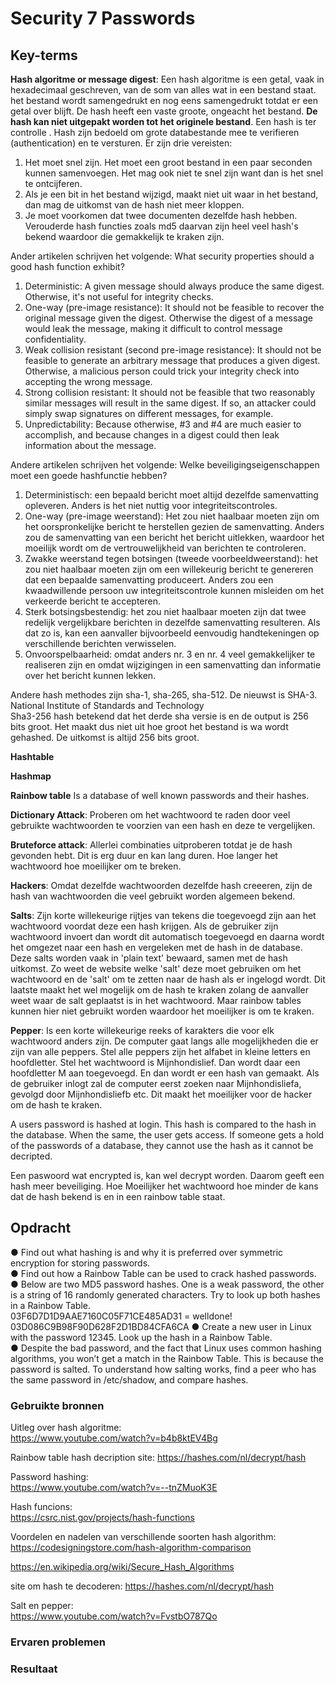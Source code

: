# Security 7 Passwords


## Key-terms
 **Hash algoritme or message digest**: Een hash algoritme is een getal, vaak in hexadecimaal geschreven, van de som van alles wat in een bestand staat. het bestand wordt samengedrukt en nog eens samengedrukt totdat er een getal over blijft. De hash heeft een vaste groote, ongeacht het bestand. **De hash kan niet uitgepakt worden tot het originele bestand**. Een hash is ter controlle . Hash zijn bedoeld om grote databestande mee te verifieren (authentication) en te versturen. 
 Er zijn drie vereisten:  
 1. Het moet snel zijn. Het moet een groot bestand in een paar seconden kunnen samenvoegen. Het mag ook niet te snel zijn want dan is het snel te ontcijferen.   
 2. Als je een bit in het bestand wijzigd, maakt niet uit waar in het bestand, dan mag de uitkomst van de hash niet meer kloppen.  
 3. Je moet voorkomen dat twee documenten dezelfde hash hebben. Verouderde hash functies zoals md5 daarvan zijn heel veel hash's bekend waardoor die gemakkelijk te kraken zijn.    

 Ander artikelen schrijven het volgende:
 What security properties should a good hash function exhibit?
1.  Deterministic: A given message should always produce the same digest. Otherwise, it's not useful for integrity checks.
2. One-way (pre-image resistance): It should not be feasible to recover the original message given the digest. Otherwise the digest of a message would leak the message, making it difficult to control message confidentiality.
3. Weak collision resistant (second pre-image resistance): It should not be feasible to generate an arbitrary message that produces a given digest. Otherwise, a malicious person could trick your integrity check into accepting the wrong message.
4. Strong collision resistant: It should not be feasible that two reasonably similar messages will result in the same digest. If so, an attacker could simply swap signatures on different messages, for example.
5. Unpredictability: Because otherwise, #3 and #4 are much easier to accomplish, and because changes in a digest could then leak information about the message.

Andere artikelen schrijven het volgende:
  Welke beveiligingseigenschappen moet een goede hashfunctie hebben?
1. Deterministisch: een bepaald bericht moet altijd dezelfde samenvatting opleveren. Anders is het niet nuttig voor integriteitscontroles.
2. One-way (pre-image weerstand): Het zou niet haalbaar moeten zijn om het oorspronkelijke bericht te herstellen gezien de samenvatting. Anders zou de samenvatting van een bericht het bericht uitlekken, waardoor het moeilijk wordt om de vertrouwelijkheid van berichten te controleren.
3. Zwakke weerstand tegen botsingen (tweede voorbeeldweerstand): het zou niet haalbaar moeten zijn om een willekeurig bericht te genereren dat een bepaalde samenvatting produceert. Anders zou een kwaadwillende persoon uw integriteitscontrole kunnen misleiden om het verkeerde bericht te accepteren.
4. Sterk botsingsbestendig: het zou niet haalbaar moeten zijn dat twee redelijk vergelijkbare berichten in dezelfde samenvatting resulteren. Als dat zo is, kan een aanvaller bijvoorbeeld eenvoudig handtekeningen op verschillende berichten verwisselen.
5. Onvoorspelbaarheid: omdat anders nr. 3 en nr. 4 veel gemakkelijker te realiseren zijn en omdat wijzigingen in een samenvatting dan informatie over het bericht kunnen lekken.
  

 Andere hash methodes zijn sha-1, sha-265, sha-512. De nieuwst is SHA-3. National Institute of Standards and Technology  
 Sha3-256 hash betekend dat het derde sha versie is en de output is 256 bits groot. Het maakt dus niet uit hoe groot het bestand is wa wordt gehashed. De uitkomst is altijd 256 bits groot.

 **Hashtable**  

 **Hashmap** 

 **Rainbow table** Is a database of well known passwords and their hashes.   

 **Dictionary Attack**: Proberen om het wachtwoord te raden door veel gebruikte wachtwoorden te voorzien van een hash en deze te vergelijken.   

 **Bruteforce attack**: Allerlei combinaties uitproberen totdat je de hash gevonden hebt. Dit is erg duur en kan lang duren. Hoe langer het wachtwoord hoe moeilijker om te breken. 

 **Hackers**: Omdat dezelfde wachtwoorden dezelfde hash creeeren, zijn de hash van wachtwoorden die veel gebruikt worden algemeen bekend.

 **Salts**: Zijn korte willekeurige rijtjes van tekens die toegevoegd zijn aan het wachtwoord voordat deze een hash krijgen. Als de gebruiker zijn wachtwoord invoert dan wordt dit automatisch toegevoegd en daarna wordt het omgezet naar een hash en vergeleken met de hash in de database. Deze salts worden vaak in 'plain text' bewaard, samen met de hash uitkomst. Zo weet de website welke 'salt' deze moet gebruiken om het wachtwoord en de 'salt' om te zetten naar de hash als er ingelogd wordt. Dit laatste maakt het wel mogelijk om de hash te kraken zolang de aanvaller weet waar de salt geplaatst is in het wachtwoord. Maar rainbow tables kunnen hier niet gebruikt worden waardoor het moeilijker is om te kraken.   

 **Pepper**: Is een korte willekeurige reeks of karakters die voor elk wachtwoord anders zijn. De computer gaat langs alle mogelijkheden die er zijn van alle peppers. Stel alle peppers zijn het alfabet in kleine letters en hoofdletter. Stel het wachtwoord is Mijnhondislief. Dan wordt daar een hoofdletter M aan toegevoegd. En dan wordt er een hash van gemaakt.  Als de gebruiker inlogt zal de computer eerst zoeken naar Mijnhondisliefa, gevolgd door Mijnhondisliefb etc. Dit maakt het moeilijker voor de hacker om de hash te kraken. 


A users password is hashed at login. This hash is compared to the hash in the database. When the same, the user gets access. If someone gets a hold of the passwords of a database, they cannot use the hash as it cannot be decripted.  

Een paswoord wat encrypted is, kan wel decrypt worden. Daarom geeft een hash meer beveiliging. Hoe Moeilijker het wachtwoord hoe minder de kans dat de hash bekend is en in een rainbow table staat. 


## Opdracht
●	Find out what hashing is and why it is preferred over symmetric encryption for storing passwords.  
●	Find out how a Rainbow Table can be used to crack hashed passwords.  
●	Below are two MD5 password hashes. One is a weak password, the other is a string of 16 randomly generated characters. Try to look up both hashes in a Rainbow Table.  
03F6D7D1D9AAE7160C05F71CE485AD31 = welldone!     
03D086C9B98F90D628F2D1BD84CFA6CA
●	Create a new user in Linux with the password 12345. Look up the hash in a Rainbow Table.  
●	Despite the bad password, and the fact that Linux uses common hashing algorithms, you won’t get a match in the Rainbow Table. This is because the password is salted. To understand how salting works, find a peer who has the same password in /etc/shadow, and compare hashes.

### Gebruikte bronnen
Uitleg over hash algoritme:  
https://www.youtube.com/watch?v=b4b8ktEV4Bg  

Rainbow table hash decription site:
https://hashes.com/nl/decrypt/hash  

Password hashing:  
https://www.youtube.com/watch?v=--tnZMuoK3E  
  
Hash funcions:  
https://csrc.nist.gov/projects/hash-functions   

Voordelen en nadelen van verschillende soorten hash algorithm:
https://codesigningstore.com/hash-algorithm-comparison

https://en.wikipedia.org/wiki/Secure_Hash_Algorithms  

site om hash te decoderen:
https://hashes.com/nl/decrypt/hash  

Salt en pepper:   
https://www.youtube.com/watch?v=FvstbO787Qo





### Ervaren problemen


### Resultaat
